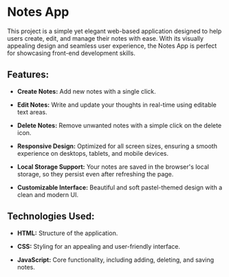 <h1>Notes App </h1>
This project is a simple yet elegant web-based application designed to help users create, edit, and manage their notes with ease. With its visually appealing design and seamless user experience, the Notes App is perfect for showcasing front-end development skills.

<h2>Features:</h2>

* **Create Notes:** Add new notes with a single click.

* **Edit Notes:** Write and update your thoughts in real-time using editable text areas.

* **Delete Notes:** Remove unwanted notes with a simple click on the delete icon.

* **Responsive Design:** Optimized for all screen sizes, ensuring a smooth experience on desktops, tablets, and mobile devices.

* **Local Storage Support:** Your notes are saved in the browser's local storage, so they persist even after refreshing the page.

* **Customizable Interface:** Beautiful and soft pastel-themed design with a clean and modern UI.

<h2>Technologies Used:</h2>

* **HTML:** Structure of the application.

* **CSS:** Styling for an appealing and user-friendly interface.

* **JavaScript:** Core functionality, including adding, deleting, and saving notes.
